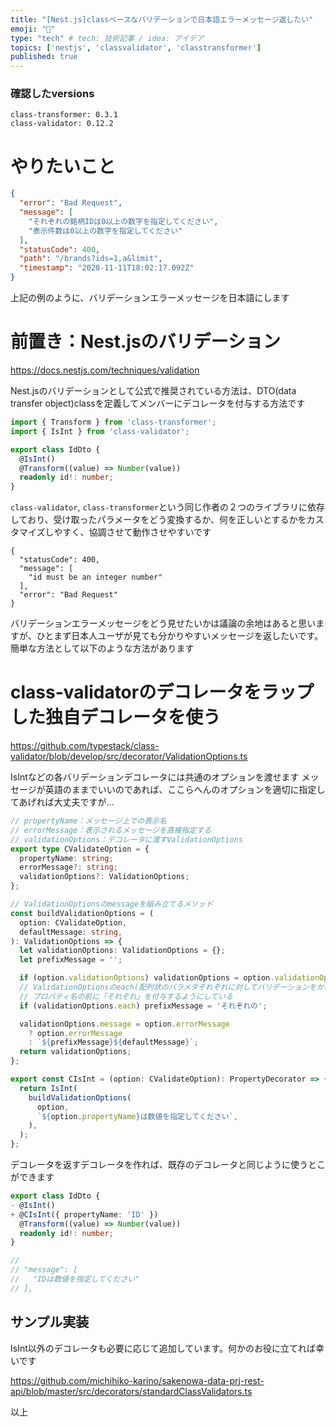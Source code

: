 ```yaml
---
title: "[Nest.js]classベースなバリデーションで日本語エラーメッセージ返したい"
emoji: "🗾"
type: "tech" # tech: 技術記事 / idea: アイデア
topics: ['nestjs', 'classvalidator', 'classtransformer']
published: true
---
```


### 確認したversions

```
class-transformer: 0.3.1
class-validator: 0.12.2
```

# やりたいこと

```json
{
  "error": "Bad Request",
  "message": [
    "それぞれの銘柄IDは0以上の数字を指定してください",
    "表示件数は0以上の数字を指定してください"
  ],
  "statusCode": 400,
  "path": "/brands?ids=1,a&limit",
  "timestamp": "2020-11-11T18:02:17.092Z"
}
```

上記の例のように、バリデーションエラーメッセージを日本語にします

# 前置き：Nest.jsのバリデーション

https://docs.nestjs.com/techniques/validation

Nest.jsのバリデーションとして公式で推奨されている方法は、DTO(data transfer object)classを定義してメンバーにデコレータを付与する方法です

```ts:id.dto.ts
import { Transform } from 'class-transformer';
import { IsInt } from 'class-validator';

export class IdDto {
  @IsInt()
  @Transform((value) => Number(value))
  readonly id!: number;
}
```

`class-validator`, `class-transformer`という同じ作者の２つのライブラリに依存しており、受け取ったパラメータをどう変換するか、何を正しいとするかをカスタマイズしやすく、協調させて動作させやすいです

```json:得られるレスポンス
{
  "statusCode": 400,
  "message": [
    "id must be an integer number"
  ],
  "error": "Bad Request"
}
```

バリデーションエラーメッセージをどう見せたいかは議論の余地はあると思いますが、ひとまず日本人ユーザが見ても分かりやすいメッセージを返したいです。簡単な方法として以下のような方法があります

# class-validatorのデコレータをラップした独自デコレータを使う

https://github.com/typestack/class-validator/blob/develop/src/decorator/ValidationOptions.ts

IsIntなどの各バリデーションデコレータには共通のオプションを渡せます
メッセージが英語のままでいいのであれば、ここらへんのオプションを適切に指定してあげれば大丈夫ですが…

```ts
// propertyName：メッセージ上での表示名
// errorMessage：表示されるメッセージを直接指定する
// validationOptions：デコレータに渡すValidationOptions
export type CValidateOption = {
  propertyName: string;
  errorMessage?: string;
  validationOptions?: ValidationOptions;
};

// ValidationOptionsのmessageを組み立てるメソッド
const buildValidationOptions = (
  option: CValidateOption,
  defaultMessage: string,
): ValidationOptions => {
  let validationOptions: ValidationOptions = {};
  let prefixMessage = '';

  if (option.validationOptions) validationOptions = option.validationOptions;
  // ValidationOptionsのeach(配列状のパラメタそれぞれに対してバリデーションをかけるオプション)が有効であれば
  // プロパティ名の前に「それぞれ」を付与するようにしている
  if (validationOptions.each) prefixMessage = 'それぞれの';

  validationOptions.message = option.errorMessage
    ? option.errorMessage
    : `${prefixMessage}${defaultMessage}`;
  return validationOptions;
};

export const CIsInt = (option: CValidateOption): PropertyDecorator => {
  return IsInt(
    buildValidationOptions(
      option,
      `${option.propertyName}は数値を指定してください`,
    ),
  );
};
```

デコレータを返すデコレータを作れば、既存のデコレータと同じように使うとこができます

```ts:id.dto.ts
export class IdDto {
- @IsInt()
+ @CIsInt({ propertyName: 'ID' })
  @Transform((value) => Number(value))
  readonly id!: number;
}

// 
// "message": [
//   "IDは数値を指定してください"
// ],
```

## サンプル実装
IsInt以外のデコレータも必要に応じて追加しています。何かのお役に立てれば幸いです

https://github.com/michihiko-karino/sakenowa-data-prj-rest-api/blob/master/src/decorators/standardClassValidators.ts

以上
